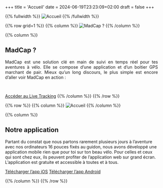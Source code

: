+++
title = 'Accueil'
date = 2024-06-19T23:23:09+02:00
draft = false
+++


<!-- Image Accueil -->

{{% fullwidth %}}
![Accueil](/accueil/im-acc-000.png)
{{% /fullwidth %}}





<!-- ligne MadCap ? -->

{{% row grid=1  %}}
{{% column %}}
![MadCap ?](/accueil/im-acc-001.png)
{{% /column %}}

{{% column %}}
## <div style="text-align: left"> **MadCap ?** </div>

<div style="text-align: justify"> MadCap est une solution clé en main de suivi en temps réel pour tes aventures à vélo. Elle se compose d’une application et d’un boitier GPS marchant de pair.
Mieux qu’un long discours, le plus simple est encore d’aller voir MadCap en action : </div>

&nbsp;

[Accéder au Live Tracking](https://app.madcap.cc)
{{% /column %}}
{{% /row %}}





<!-- ligne Notre application -->

{{% row  %}}
{{% column %}}
![Accueil](/accueil/im-acc-002.JPG)
{{% /column %}}

{{% column %}}
## Notre application

Partant du constat que nous partons rarement plusieurs jours à l’aventure avec nos ordinateurs 16 pouces fixés au guidon, nous avons développé une application mobile rien que pour toi sur ton beau vélo. Pour celles et ceux qui sont chez eux, ils peuvent profiter de l’application web sur grand écran.
L’application est gratuite et accessible à toutes et à tous.

[Télécharger l’app iOS](https://app.madcap.cc)
[Télécharger l’app Android](https://app.madcap.cc)


{{% /column %}}
{{% /row %}}
